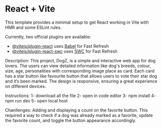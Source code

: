 # React + Vite

This template provides a minimal setup to get React working in Vite with HMR and some ESLint rules.

Currently, two official plugins are available:

- [@vitejs/plugin-react](https://github.com/vitejs/vite-plugin-react/blob/main/packages/plugin-react/README.md) uses [Babel](https://babeljs.io/) for Fast Refresh
- [@vitejs/plugin-react-swc](https://github.com/vitejs/vite-plugin-react-swc) uses [SWC](https://swc.rs/) for Fast Refresh


Description:
This project, DogZ, is a simple and interactive web app for dog lovers. The users can view detailed information like dog's breeds, colour, size, age, personalities with corresponding image place as card. Each card has a star button like favourite button that allows users to vote their star dog and it’s been marked. The design is responsive, ensuring a great experience on different devices.

Instructions:
1- download all the file 
2- open in code editor
3- npm install
4- npm run dev
5- open local host

Chanllenges:
Adding and displaying a count on the favorite button. This required a way to check if a dog was already marked as a favorite, update the favorite count, and toggle the button appearance accordingly.

